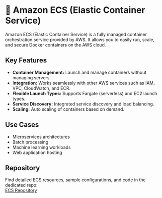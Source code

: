 # 🐳 Amazon ECS (Elastic Container Service)

Amazon ECS (Elastic Container Service) is a fully managed container orchestration service provided by AWS. It allows you to easily run, scale, and secure Docker containers on the AWS cloud.

## Key Features
- **Container Management:** Launch and manage containers without managing servers.
- **Integration:** Works seamlessly with other AWS services such as IAM, VPC, CloudWatch, and ECR.
- **Flexible Launch Types:** Supports Fargate (serverless) and EC2 launch types.
- **Service Discovery:** Integrated service discovery and load balancing.
- **Scaling:** Auto scaling of containers based on demand.

## Use Cases
- Microservices architectures
- Batch processing
- Machine learning workloads
- Web application hosting

## Repository
Find detailed ECS resources, sample configurations, and code in the dedicated repo:  
[ECS Repository](https://github.com/Ahmed-1399/ECS)
